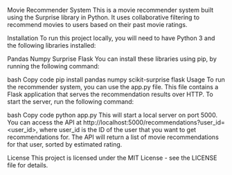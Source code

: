 Movie Recommender System
This is a movie recommender system built using the Surprise library in Python. It uses collaborative filtering to recommend movies to users based on their past movie ratings.

Installation
To run this project locally, you will need to have Python 3 and the following libraries installed:

Pandas
Numpy
Surprise
Flask
You can install these libraries using pip, by running the following command:

bash
Copy code
pip install pandas numpy scikit-surprise flask
Usage
To run the recommender system, you can use the app.py file. This file contains a Flask application that serves the recommendation results over HTTP. To start the server, run the following command:

bash
Copy code
python app.py
This will start a local server on port 5000. You can access the API at http://localhost:5000/recommendations?user_id=<user_id>, where user_id is the ID of the user that you want to get recommendations for. The API will return a list of movie recommendations for that user, sorted by estimated rating.

License
This project is licensed under the MIT License - see the LICENSE file for details.
